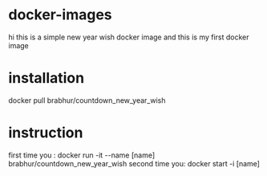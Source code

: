 # docker-images
hi this is a simple new year wish docker image and this is my first docker image 
# installation 
docker pull brabhur/countdown_new_year_wish
# instruction
first time you :
docker run -it --name [name] brabhur/countdown_new_year_wish
second time you:
docker start -i [name]
